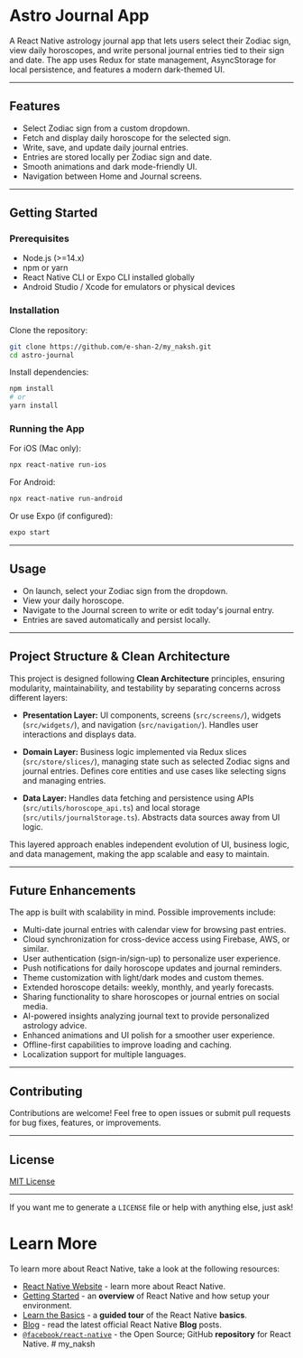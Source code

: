 

# Astro Journal App

A React Native astrology journal app that lets users select their Zodiac sign, view daily horoscopes, and write personal journal entries tied to their sign and date. The app uses Redux for state management, AsyncStorage for local persistence, and features a modern dark-themed UI.

---

## Features

* Select Zodiac sign from a custom dropdown.
* Fetch and display daily horoscope for the selected sign.
* Write, save, and update daily journal entries.
* Entries are stored locally per Zodiac sign and date.
* Smooth animations and dark mode-friendly UI.
* Navigation between Home and Journal screens.

---

## Getting Started

### Prerequisites

* Node.js (>=14.x)
* npm or yarn
* React Native CLI or Expo CLI installed globally
* Android Studio / Xcode for emulators or physical devices

### Installation

Clone the repository:

```bash
git clone https://github.com/e-shan-2/my_naksh.git
cd astro-journal
```

Install dependencies:

```bash
npm install
# or
yarn install
```

### Running the App

For iOS (Mac only):

```bash
npx react-native run-ios
```

For Android:

```bash
npx react-native run-android
```

Or use Expo (if configured):

```bash
expo start
```

---

## Usage

* On launch, select your Zodiac sign from the dropdown.
* View your daily horoscope.
* Navigate to the Journal screen to write or edit today's journal entry.
* Entries are saved automatically and persist locally.

---

## Project Structure & Clean Architecture

This project is designed following **Clean Architecture** principles, ensuring modularity, maintainability, and testability by separating concerns across different layers:

* **Presentation Layer:**
  UI components, screens (`src/screens/`), widgets (`src/widgets/`), and navigation (`src/navigation/`).
  Handles user interactions and displays data.

* **Domain Layer:**
  Business logic implemented via Redux slices (`src/store/slices/`), managing state such as selected Zodiac signs and journal entries.
  Defines core entities and use cases like selecting signs and managing entries.

* **Data Layer:**
  Handles data fetching and persistence using APIs (`src/utils/horoscope_api.ts`) and local storage (`src/utils/journalStorage.ts`).
  Abstracts data sources away from UI logic.

This layered approach enables independent evolution of UI, business logic, and data management, making the app scalable and easy to maintain.

---

## Future Enhancements

The app is built with scalability in mind. Possible improvements include:

* Multi-date journal entries with calendar view for browsing past entries.
* Cloud synchronization for cross-device access using Firebase, AWS, or similar.
* User authentication (sign-in/sign-up) to personalize user experience.
* Push notifications for daily horoscope updates and journal reminders.
* Theme customization with light/dark modes and custom themes.
* Extended horoscope details: weekly, monthly, and yearly forecasts.
* Sharing functionality to share horoscopes or journal entries on social media.
* AI-powered insights analyzing journal text to provide personalized astrology advice.
* Enhanced animations and UI polish for a smoother user experience.
* Offline-first capabilities to improve loading and caching.
* Localization support for multiple languages.

---

## Contributing

Contributions are welcome! Feel free to open issues or submit pull requests for bug fixes, features, or improvements.

---

## License

[MIT License](LICENSE)

---

If you want me to generate a `LICENSE` file or help with anything else, just ask!

# Learn More

To learn more about React Native, take a look at the following resources:

- [React Native Website](https://reactnative.dev) - learn more about React Native.
- [Getting Started](https://reactnative.dev/docs/environment-setup) - an **overview** of React Native and how setup your environment.
- [Learn the Basics](https://reactnative.dev/docs/getting-started) - a **guided tour** of the React Native **basics**.
- [Blog](https://reactnative.dev/blog) - read the latest official React Native **Blog** posts.
- [`@facebook/react-native`](https://github.com/facebook/react-native) - the Open Source; GitHub **repository** for React Native.
#   m y _ n a k s h  
 